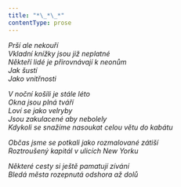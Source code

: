 ```yaml
---
title: "*\_*\_*"
contentType: prose
---
```


_Prší ale nekouří  
Vkladní knížky jsou již neplatné  
Někteří lidé je přirovnávají k neonům  
Jak šustí  
Jako vnitřnosti_

_V noční košili je stále léto  
Okna jsou plná tváří  
Loví se jako velryby  
Jsou zakulacené aby nebolely  
Kdykoli se snažíme nasoukat celou větu do kabátu_

_Občas jsme se potkali jako rozmalované zátiší  
Roztroušený kapitál v ulicích New Yorku_

_Některé cesty si ještě pamatují zívání  
Bledá města rozepnutá odshora až dolů_
